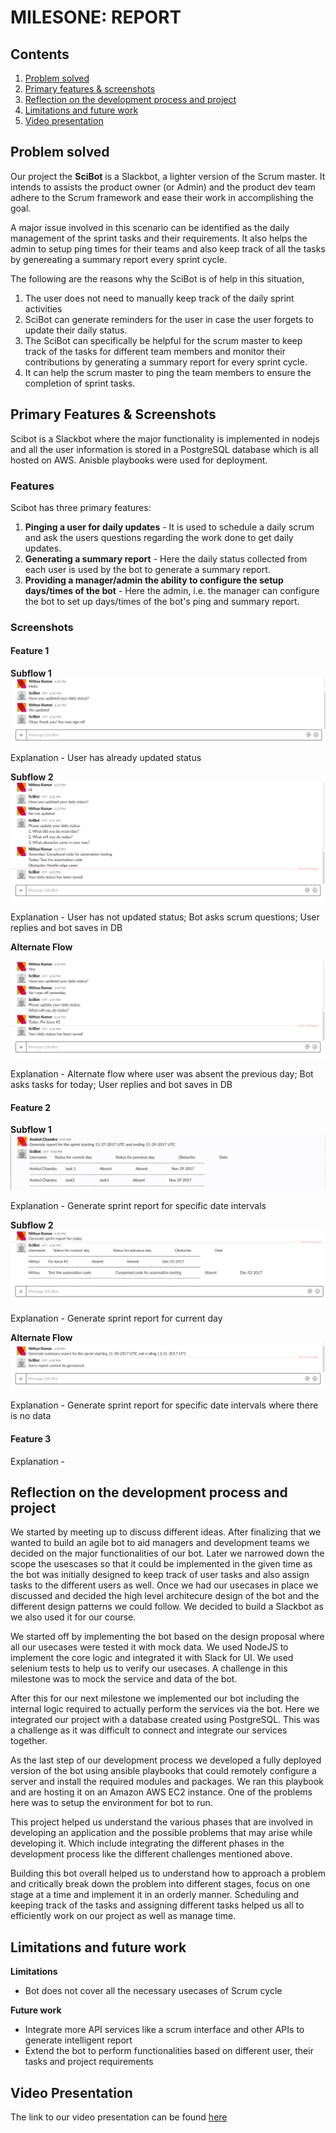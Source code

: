 # MILESONE: REPORT 

## Contents

1. [Problem solved](#problem)
2. [Primary features & screenshots](#features)
3. [Reflection on the development process and project](#about)
4. [Limitations and future work](#scope)
5. [Video presentation](#video)

## <a name="problem"></a>Problem solved

Our project the **SciBot** is a Slackbot, a lighter version of the Scrum master. It intends to assists the product owner (or Admin) and the product dev team adhere to the Scrum framework and ease their work in accomplishing the goal.

A major issue involved in this scenario can be identified as the daily management of the sprint tasks and their requirements. It also helps the admin to setup ping times for their teams and also keep track of all the tasks by genereating a summary report every sprint cycle. 

The following are the reasons why the SciBot is of help in this situation,

1. The user does not need to manually keep track of the daily sprint activities
2. SciBot can generate reminders for the user in case the user forgets to update their daily status.
3. The SciBot can specifically be helpful for the scrum master to keep track of the tasks for different team members and monitor their contributions by generating a summary report for every sprint cycle.
4. It can help the scrum master to ping the team members to ensure the completion of sprint tasks.


## <a name="features"></a>Primary Features & Screenshots

Scibot is a Slackbot where the major functionality is implemented in nodejs and all the user information is stored in a PostgreSQL database which is all hosted on AWS. Anisble playbooks were used for deployment.

### Features

Scibot has three primary features:

  1. **Pinging a user for daily updates** - It is used to schedule a daily scrum and ask the users questions regarding the work done to get daily updates.
  2. **Generating a summary report** - Here the daily status collected from each user is used by the bot to generate a summary report.
  3. **Providing a manager/admin the ability to configure the setup days/times of the bot** - Here the admin, i.e. the manager can configure the bot to set up days/times of the bot's ping and summary report.

### Screenshots

#### Feature 1

**Subflow 1**  
![Usecase 1 Subflow 1](Images/uc1_1.JPG?raw=true "Usecase 1 Subflow 1")

Explanation - User has already updated status

**Subflow 2**
![Usecase 1 Subflow 2](Images/uc1_2.JPG?raw=true "Usecase 1 Subflow 2")

Explanation - User has not updated status; Bot asks scrum questions; User replies and bot saves in DB  

**Alternate Flow**

![Usecase 1 AlternateFlow](Images/uc1_3.JPG?raw=true "Usecase 1 Alternate Flow")

Explanation - Alternate flow where user was absent the previous day; Bot asks tasks for today; User replies and bot saves in DB

#### Feature 2

**Subflow 1**  
![Usecase 2 Subflow 1](Images/uc2_1.JPG?raw=true "Usecase 2 Subflow 1")

Explanation - Generate sprint report for specific date intervals  

**Subflow 2**  
![Usecase 2 Subflow 2](Images/uc2_2.JPG?raw=true "Usecase 2 Subflow 2")

Explanation - Generate sprint report for current day  

**Alternate Flow**  
![Usecase 2 Alternate Flow](Images/uc2_3.JPG?raw=true "Usecase 2 Alternate Flow")

Explanation - Generate sprint report for specific date intervals where there is no data

#### Feature 3

Explanation - 


## <a name="about"></a> Reflection on the development process and project

We started by meeting up to discuss different ideas. After finalizing that we wanted to build an agile bot to aid managers and development teams we decided on the major functionalities of our bot. Later we narrowed down the scope the usescases so that it could be implemented in the given time as the bot was initially designed to keep track of user tasks and also assign tasks to the different users as well. Once we had our usecases in place we discussed and decided the high level architecure design of the bot and the different design patterns we could follow. We decided to build a Slackbot as we also used it for our course.

We started off by implementing the bot based on the design proposal where all our usecases were tested it with mock data. We used NodeJS to implement the core logic and integrated it with Slack for UI. We used selenium tests to help us to verify our usecases. A challenge in this milestone was to mock the service and data of the bot.

After this for our next milestone we implemented our bot including the internal logic required to actually perform the services via the bot. Here we integrated our project with a database created using PostgreSQL. This was a challenge as it was difficult to connect and integrate our services together.

As the last step of our development process we developed a fully deployed version of the bot using ansible playbooks that could remotely configure a server and install the required modules and packages. We ran this playbook and are hosting it on an Amazon AWS EC2 instance. One of the problems here was to setup the environment for bot to run.

This project helped us understand the various phases that are involved in developing an application and the possible problems that may arise while developing it. Which include integrating the different phases in the development process like the different challenges mentioned above.

Building this bot overall helped us to understand how to approach a problem and critically break down the problem into different stages, focus on one stage at a time and implement it in an orderly manner. Scheduling and keeping track of the tasks and assigning different tasks helped us all to efficiently work on our project as well as manage time.


## <a name="scope"></a>Limitations and future work

**Limitations**
* Bot does not cover all the necessary usecases of Scrum cycle  

**Future work**  
* Integrate more API services like a scrum interface and other APIs to generate intelligent report  
* Extend the bot to perform functionalities based on different user, their tasks and project requirements


## <a name="video"></a>Video Presentation

The link to our video presentation can be found [here](https://youtu.be/giLOVAG2xHg)
